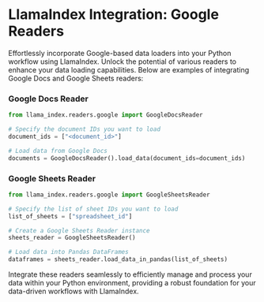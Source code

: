 # LlamaIndex Integration: Google Readers

Effortlessly incorporate Google-based data loaders into your Python workflow using LlamaIndex. Unlock the potential of various readers to enhance your data loading capabilities. Below are examples of integrating Google Docs and Google Sheets readers:

### Google Docs Reader

```python
from llama_index.readers.google import GoogleDocsReader

# Specify the document IDs you want to load
document_ids = ["<document_id>"]

# Load data from Google Docs
documents = GoogleDocsReader().load_data(document_ids=document_ids)
```

### Google Sheets Reader

```python
from llama_index.readers.google import GoogleSheetsReader

# Specify the list of sheet IDs you want to load
list_of_sheets = ["spreadsheet_id"]

# Create a Google Sheets Reader instance
sheets_reader = GoogleSheetsReader()

# Load data into Pandas DataFrames
dataframes = sheets_reader.load_data_in_pandas(list_of_sheets)
```

Integrate these readers seamlessly to efficiently manage and process your data within your Python environment, providing a robust foundation for your data-driven workflows with LlamaIndex.
